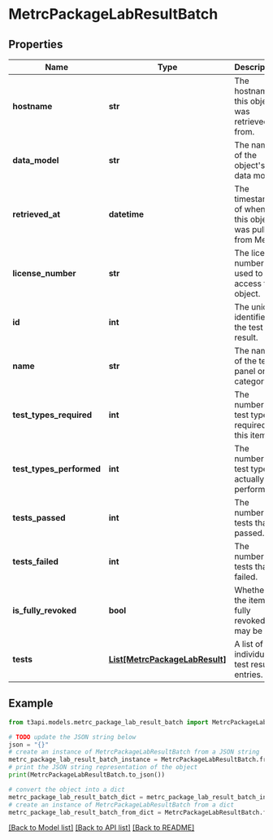 # MetrcPackageLabResultBatch


## Properties

Name | Type | Description | Notes
------------ | ------------- | ------------- | -------------
**hostname** | **str** | The hostname this object was retrieved from. | [optional] 
**data_model** | **str** | The name of the object&#39;s data model. | [optional] 
**retrieved_at** | **datetime** | The timestamp of when this object was pulled from Metrc. | [optional] 
**license_number** | **str** | The license number used to access this object. | [optional] 
**id** | **int** | The unique identifier of the test result. | [optional] 
**name** | **str** | The name of the test panel or category. | [optional] 
**test_types_required** | **int** | The number of test types required for this item. | [optional] 
**test_types_performed** | **int** | The number of test types actually performed. | [optional] 
**tests_passed** | **int** | The number of tests that passed. | [optional] 
**tests_failed** | **int** | The number of tests that failed. | [optional] 
**is_fully_revoked** | **bool** | Whether the item is fully revoked; may be null. | [optional] 
**tests** | [**List[MetrcPackageLabResult]**](MetrcPackageLabResult.md) | A list of individual test result entries. | [optional] 

## Example

```python
from t3api.models.metrc_package_lab_result_batch import MetrcPackageLabResultBatch

# TODO update the JSON string below
json = "{}"
# create an instance of MetrcPackageLabResultBatch from a JSON string
metrc_package_lab_result_batch_instance = MetrcPackageLabResultBatch.from_json(json)
# print the JSON string representation of the object
print(MetrcPackageLabResultBatch.to_json())

# convert the object into a dict
metrc_package_lab_result_batch_dict = metrc_package_lab_result_batch_instance.to_dict()
# create an instance of MetrcPackageLabResultBatch from a dict
metrc_package_lab_result_batch_from_dict = MetrcPackageLabResultBatch.from_dict(metrc_package_lab_result_batch_dict)
```
[[Back to Model list]](../README.md#documentation-for-models) [[Back to API list]](../README.md#documentation-for-api-endpoints) [[Back to README]](../README.md)


